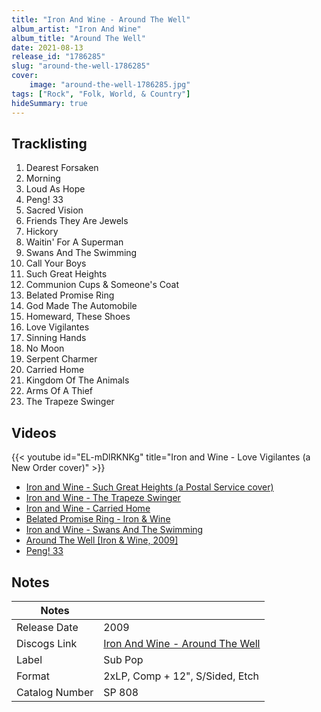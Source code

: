 ```yaml
---
title: "Iron And Wine - Around The Well"
album_artist: "Iron And Wine"
album_title: "Around The Well"
date: 2021-08-13
release_id: "1786285"
slug: "around-the-well-1786285"
cover:
    image: "around-the-well-1786285.jpg"
tags: ["Rock", "Folk, World, & Country"]
hideSummary: true
---
```


## Tracklisting
1. Dearest Forsaken
2. Morning
3. Loud As Hope
4. Peng! 33
5. Sacred Vision
6. Friends They Are Jewels
7. Hickory
8. Waitin' For A Superman
9. Swans And The Swimming
10. Call Your Boys
11. Such Great Heights
12. Communion Cups & Someone's Coat
13. Belated Promise Ring
14. God Made The Automobile
15. Homeward, These Shoes
16. Love Vigilantes
17. Sinning Hands
18. No Moon
19. Serpent Charmer
20. Carried Home
21. Kingdom Of The Animals
22. Arms Of A Thief
23. The Trapeze Swinger

## Videos
{{< youtube id="EL-mDlRKNKg" title="Iron and Wine - Love Vigilantes (a New Order cover)" >}}
- [Iron and Wine - Such Great Heights (a Postal Service cover)](https://www.youtube.com/watch?v=kgy09d4WNhA)
- [Iron and Wine - The Trapeze Swinger](https://www.youtube.com/watch?v=yt7O8gDy0DA)
- [Iron and Wine - Carried Home](https://www.youtube.com/watch?v=rMTYjiJ8wO8)
- [Belated Promise Ring - Iron & Wine](https://www.youtube.com/watch?v=vVwIBFEjQXY)
- [Iron and Wine - Swans And The Swimming](https://www.youtube.com/watch?v=UNDb6I3OJqU)
- [Around The Well [Iron & Wine, 2009]](https://www.youtube.com/watch?v=FKjMFeB56TU)
- [Peng! 33](https://www.youtube.com/watch?v=7uEQpxm5ODo)

## Notes

| Notes          |             |
| ---------------| ----------- |
| Release Date   | 2009 |
| Discogs Link   | [Iron And Wine - Around The Well](https://www.discogs.com/release/1786285) |
| Label          | Sub Pop |
| Format         | 2xLP, Comp + 12\", S/Sided, Etch |
| Catalog Number | SP 808 |

